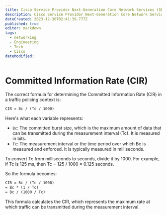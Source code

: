 ```yaml
---
title: Cisco Service Providor Next-Generation Core Network Services (SPCORE)
description: Cisco Service Providor Next-Generation Core Network Services (SPCORE) Description
dateCreated: 2023-12-30T02:41:39.777Z
published: true
editor: markdown
tags:
  - networking
  - Engineering
  - Tech
  - Cisco
dateModified: 
---
```

# Committed Information Rate (CIR)

The correct formula for determining the Committed Information Rate (CIR) in a traffic policing context is:

```markdown
CIR = Bc / (Tc / 1000)
```

Here's what each variable represents:

- `Bc`: The committed burst size, which is the maximum amount of data that can be transmitted during the measurement interval (Tc). It is measured in bits.
- `Tc`: The measurement interval or the time period over which Bc is measured and enforced. It is typically measured in milliseconds.

To convert Tc from milliseconds to seconds, divide it by 1000. For example, if Tc is 125 ms, then Tc = 125 / 1000 = 0.125 seconds.

So the formula becomes:

```markdown
CIR = Bc / (Tc / 1000)
= Bc * (1 / Tc)
= Bc / (1000 / Tc)
```

This formula calculates the CIR, which represents the maximum rate at which traffic can be transmitted during the measurement interval.